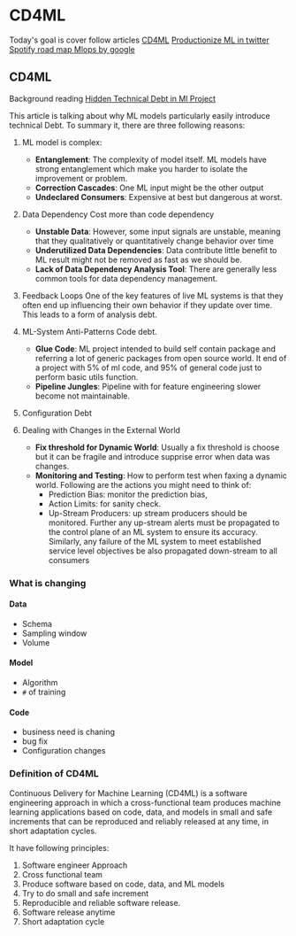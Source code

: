 # CD4ML
Today's goal is cover follow articles 
[CD4ML](https://martinfowler.com/articles/cd4ml.html)
[Productionize ML in twitter](https://blog.twitter.com/engineering/en_us/topics/insights/2018/ml-workflows.html)
[Spotify road map ](https://labs.spotify.com/2019/12/13/the-winding-road-to-better-machine-learning-infrastructure-through-tensorflow-extended-and-kubeflow/)
[Mlops by google](https://cloud.google.com/solutions/machine-learning/mlops-continuous-delivery-and-automation-pipelines-in-machine-learning)


## CD4ML
Background reading [Hidden Technical Debt in Ml Project](https://papers.nips.cc/paper/5656-hidden-technical-debt-in-machine-learning-systems.pdf)

This article is talking about why ML models particularly easily introduce technical Debt. To summary it, there are
three following reasons:
1. ML model is complex:
    * **Entanglement**: The complexity of model itself. ML models have strong entanglement which make you harder to isolate the improvement or problem. 
    * **Correction Cascades**: One ML input might be the other output 
    * **Undeclared Consumers**: Expensive at best but dangerous at worst.

2. Data Dependency Cost more than code dependency
    * **Unstable Data**: However, some input signals are unstable, meaning that they qualitatively or quantitatively change behavior over time 
    * **Underutilized Data Dependencies**: Data contribute little benefit to ML result might not be removed as fast as we should be.
    * **Lack of Data Dependency Analysis Tool**: There are generally less common tools for data dependency management.
    
3. Feedback Loops
One of the key features of live ML systems is that they often end up influencing their own behavior
if they update over time. This leads to a form of analysis debt.

4. ML-System Anti-Patterns Code debt. 
    * **Glue Code**: ML project intended to build self contain package and referring a lot of generic packages from 
    open source world. It end of a project with 5% of ml code, and 95% of general code just to perform basic utils function. 
    * **Pipeline Jungles**: Pipeline with for feature engineering slower become not maintainable. 
    
5. Configuration Debt
6. Dealing with Changes in the External World
    * **Fix threshold for Dynamic World**: Usually a fix threshold is choose but it can be fragile and introduce supprise error when data was changes. 
    * **Monitoring and Testing**: How to perform test when faxing a dynamic world. Following are the actions you might need to think of:
        * Prediction Bias: monitor the prediction bias, 
        * Action Limits: for sanity check. 
        * Up-Stream Producers: up stream producers should be monitored.  Further any up-stream alerts must be propagated 
        to the control plane of an ML system to ensure its accuracy.  Similarly, any failure of the ML system to meet established
        service level objectives be also propagated down-stream to all consumers
        
### What is changing
#### Data
* Schema
* Sampling window
* Volume

#### Model
* Algorithm
* ``#`` of training

#### Code
* business need is chaning
* bug fix
* Configuration changes

### Definition of CD4ML
Continuous Delivery for Machine Learning (CD4ML) is a software engineering approach in which a cross-functional team 
produces machine learning applications based on code, data, and models in small and safe increments that can be reproduced
 and reliably released at any time, in short adaptation cycles.
 
It have following principles:
1. Software engineer Approach
2. Cross functional team
3. Produce software based on code, data, and ML models
4. Try to do small and safe increment 
5. Reproducible and reliable software release. 
6. Software release anytime
7. Short adaptation cycle

    

